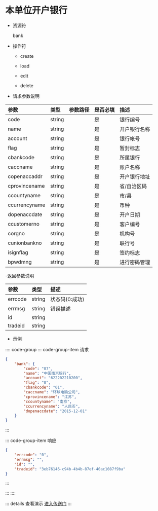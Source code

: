 # 本单位开户银行

- 资源符

  bank
  
- 操作符

  - create <Badge type="tip" text="v1" vertical="top" />

  - load <Badge type="tip" text="v2" vertical="top" />

  - edit <Badge type="tip" text="v2" vertical="top" />

  - delete <Badge type="tip" text="v2" vertical="top" />

- 请求参数说明

|参数|类型|参数路径|是否必填|描述|
|:-|:-|:-|:-|:-|
|code|string||是|银行编号|
|name|string||是|开户银行名称|
|account|string||是|银行帐号|
|flag|string||是|暂封标志|
|cbankcode|string||是|所属银行|
|caccname|string||是|账户名称|
|copenaccaddr|string||是|开户银行地址|
|cprovincename|string||是|省/自治区码|
|ccountyname|string||是|市/县|
|ccurrencyname|string||是|币种|
|dopenaccdate|string||是|开户日期|
|ccustomerno|string||是|客户编号|
|corgno|string||是|机构号|
|cunionbankno|string||是|联行号|
|isignflag|string||是|签约标志|
|bpwdmng|string||是|进行密码管理|

-返回参数说明

|参数|类型|描述|
|:-|:-|:-|
|errcode|string|状态码(0:成功)|
|errmsg|string|错误描述|
|id|string||
|tradeid|string||

- 示例

:::: code-group
::: code-group-item 请求

```json
{
    "bank": {
        "code": "07",
        "name": "中国南京银行",
        "account": "622202210200",
        "flag": "0",
        "cbankcode": "01",
        "caccname": "环球电脑公司",
        "cprovincename": "江苏",
        "ccountyname": "南京",
        "ccurrencyname": "人民币",
        "dopenaccdate": "2015-12-01"
    }
}
```

:::

::: code-group-item 响应

```json
{
    "errcode": "0",
    "errmsg": "",
    "id": "",
    "tradeid": "3eb76146-c94b-4b4b-87ef-40ac1087f9ba"
}
```

:::

:::
::::

::: details 查看演示
[进入传送门](/images/erp/gif/bank.gif)
:::
